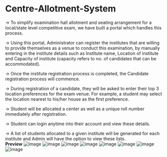 # Centre-Allotment-System
-> To simplify examination hall allotment and seating arrangement for a local/state level competitive exam, we have built a portal which handles this process.

-> Using this portal, Administrator can register the institutes that are willing to provide themselves as a venue to conduct this examination, by manually entering in the institute details such as Institute name, Location of institute and Capacity of institute (capacity refers to no. of candidates that can be accommodated).

-> Once the institute registration process is completed, the Candidate registration process will commence.

-> During registration of a candidate, they will be asked to enter their top 3 location preferences for the exam venue. For example, a student may select the location nearest to his/her house as the first preference.

-> Student will be allocated a center as well as a unique roll number immediately after registration.

-> Student can login anytime into their account and view these details.

-> A list of students allocated to a given institute will be generated for each institute and Admin will have the option to view these lists.<br>
<b>Preview</b>
![image](https://github.com/bhaavvya/Centre-Allotment-System/assets/110487270/2ccd6bfe-efc3-4735-b46c-81b15f42b44b)
![image](https://github.com/bhaavvya/Centre-Allotment-System/assets/110487270/73356697-1f30-4da8-b53e-b5f304ccebf2)
![image](https://github.com/bhaavvya/Centre-Allotment-System/assets/110487270/dd86f59a-d848-40ad-8412-a21550aaac47)
![image](https://github.com/bhaavvya/Centre-Allotment-System/assets/110487270/af4208c9-60ec-4e54-b082-35006f1d122a)
![image](https://github.com/bhaavvya/Centre-Allotment-System/assets/110487270/1061df5d-bd17-4545-9300-f11fc1fd8efc)
![image](https://github.com/bhaavvya/Centre-Allotment-System/assets/110487270/77301ec9-acfe-44da-b003-a1f933b04746)
![image](https://github.com/bhaavvya/Centre-Allotment-System/assets/110487270/6c88b2e0-89ae-405c-8841-802f477da8d0)
![image](https://github.com/bhaavvya/Centre-Allotment-System/assets/110487270/2729de39-ac6d-464c-a715-eeac503053cc)





